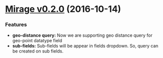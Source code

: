 # [Mirage v0.2.0](https://github.com/appbaseio/mirage/releases/tag/v0.2.0) (2016-10-14)

### Features

* **geo-distance query:** Now we are supporting geo distance query for geo-point datatype field
* **sub-fields:** Sub-fields will be appear in fields dropdown. So, query can be created on sub fields.
